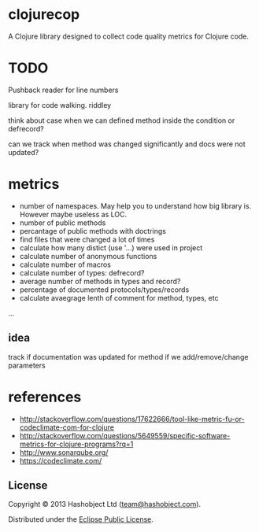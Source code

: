 # clojurecop

A Clojure library designed to collect code quality metrics for Clojure code.



# TODO

Pushback reader for line numbers

library for code walking. riddley

think about case when we can defined method inside the condition or defrecord?


can we track when method was changed significantly and docs were not updated?

# metrics


  * number of namespaces. May help you to understand how big library is. However maybe useless as LOC.
  * number of public methods
  * percantage of public methods with doctrings
  * find files that were changed a lot of times
  * calculate how many distict (use '...) were used in project
  * calculate number of anonymous functions
  * calculate number of macros
  * calculate number of types: defrecord?
  * average number of methods in types and record?
  * percentage of documented protocols/types/records
  * calculate avaegrage lenth of comment for method, types, etc

  ...


## idea


track if documentation was updated for method if we add/remove/change parameters


# references

  * http://stackoverflow.com/questions/17622666/tool-like-metric-fu-or-codeclimate-com-for-clojure
  * http://stackoverflow.com/questions/5649559/specific-software-metrics-for-clojure-programs?rq=1
  * http://www.sonarqube.org/
  * https://codeclimate.com/


## License

Copyright © 2013 Hashobject Ltd (team@hashobject.com).

Distributed under the [Eclipse Public License](http://opensource.org/licenses/eclipse-1.0).
